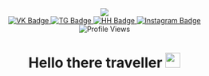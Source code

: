 <div id="header" align="center" width="30px"/>
  <img src="https://media.giphy.com/media/aJOFpYn5pmTBK/giphy.gif"/>
</div>
<div id="badges" align="center">
  <a href="https://vk.com/outstanding_night">
 <img src="https://img.shields.io/badge/VK-darkblue?logo=vk&logoColor=white&style=for-the-badge" alt="VK Badge"/>
  </a>
  <a href="https://t.me/ozwizkid">
  <img src="https://img.shields.io/badge/Telegram-blue?logo=telegram&logoColor=white&style=for-the-badge" alt="TG Badge"/>
  </a>
    <a href="https://hh.ru/resume/ec9526a9ff090b84810039ed1f5a5a43763859">
  <img src="https://img.shields.io/badge/HeadHunter-red?logo=HH.ru&logoColor=white&style=for-the-badge" alt="HH Badge"/>
  </a>  
      <a href="https://www.instagram.com/ozwizkid/?next=%2F">
  <img src="https://img.shields.io/badge/Instagram-purple?logo=instagram&logoColor=white&style=for-the-badge" alt="Instagram Badge"/>
  </a>  
<div id="viewCounter" align="center">
  <img src="https://komarev.com/ghpvc/?username=Ozwizkid&style=flat-square&color=blue" alt="Profile Views"/>
<h1>
  Hello there traveller
  <img src="https://media.giphy.com/media/hvRJCLFzcasrR4ia7z/giphy.gif" width="30px"/>
</h1>
</div>
